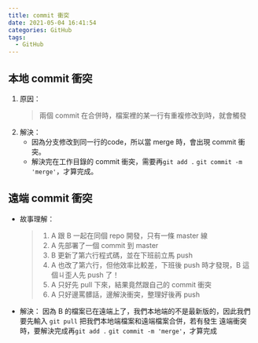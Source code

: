 ```yaml
---
title: commit 衝突
date: 2021-05-04 16:41:54
categories: GitHub
tags: 
  - GitHub
---
```


## 本地 commit 衝突

1. 原因：
    >兩個 commit 在合併時，檔案裡的某一行有重複修改到時，就會觸發
2. 解決：
    * 因為分支修改到同一行的code，所以當 merge 時，會出現 commit 衝突。
    * 解決完在工作目錄的 commit 衝突，需要再`git add .` `git commit -m 'merge'`，才算完成。
<!--more-->

## 遠端 commit 衝突

* 故事理解：

    >1. A 跟 B 一起在同個 repo 開發，只有一條 master 線
    >2. A 先部署了一個 commit 到 master
    >3. B 更新了第六行程式碼，並在下班前立馬 push
    >4. A 也改了第六行，但他效率比較差，下班後 push 時才發現，B 這個ㄐ歪人先 push 了！
    >5. A 只好先 pull 下來，結果竟然跟自己的 commit 衝突
    >6. A 只好邊罵髒話，邊解決衝突，整理好後再 push

* 解決：
    因為 B 的檔案已在遠端上了，我們本地端的不是最新版的，因此我們要先輸入 `git pull` 把我們本地端檔案和遠端檔案合併，若有發生 遠端衝突時，要解決完成再`git add .` `git commit -m 'merge'`，才算完成
